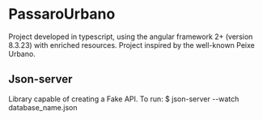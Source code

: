 # PassaroUrbano
Project developed in typescript, using the angular framework 2+ (version 8.3.23) with enriched resources.
Project inspired by the well-known Peixe Urbano.

## Json-server
Library capable of creating a Fake API.
To run: $ json-server --watch database_name.json